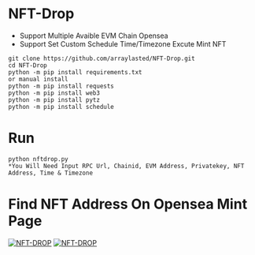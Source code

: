 # NFT-Drop
- Support Multiple Avaible EVM Chain Opensea
- Support Set Custom Schedule Time/Timezone Excute Mint NFT
```
git clone https://github.com/arraylasted/NFT-Drop.git
cd NFT-Drop
python -m pip install requirements.txt
or manual install
python -m pip install requests
python -m pip install web3
python -m pip install pytz
python -m pip install schedule
```
# Run
```
python nftdrop.py
*You Will Need Input RPC Url, Chainid, EVM Address, Privatekey, NFT Address, Time & Timezone
```
# Find NFT Address On Opensea Mint Page
[![NFT-DROP](https://img001.prntscr.com/file/img001/fqQkxMJWQNyV9bnq_kiFuA.png)](https://github.com/AirDropFamilyIDN/NFT-Drop)
[![NFT-DROP](https://img001.prntscr.com/file/img001/4a5uEXvIQjqgzrVznYh-dQ.png)](https://github.com/AirDropFamilyIDN/NFT-Drop)
